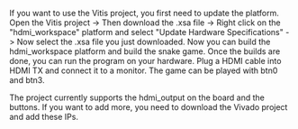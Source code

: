 If you want to use the Vitis project, you first need to update the platform.
Open the Vitis project -> Then download the .xsa file -> Right click on the "hdmi_workspace" platform and select "Update Hardware Specifications" -> Now select the .xsa file you just downloaded.
Now you can build the hdmi_workspace platform and build the snake game. Once the builds are done, you can run the program on your hardware. Plug a HDMI cable into HDMI TX and connect it to a monitor. The game can be played with btn0 and btn3.

The project currently supports the hdmi_output on the board and the buttons. If you want to add more, you need to download the Vivado project and add these IPs.
